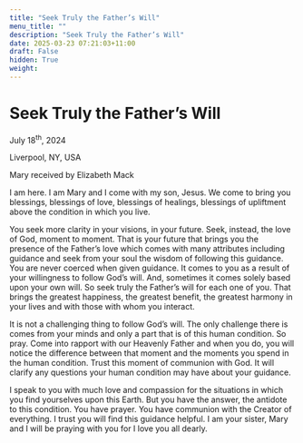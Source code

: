 ```yaml
---
title: "Seek Truly the Father’s Will"
menu_title: ""
description: "Seek Truly the Father’s Will"
date: 2025-03-23 07:21:03+11:00
draft: False
hidden: True
weight:
---
```

# Seek Truly the Father’s Will

July 18<sup>th</sup>, 2024

Liverpool, NY, USA

Mary received by Elizabeth Mack

I am here. I am Mary and I come with my son, Jesus. We come to bring you blessings, blessings of love, blessings of healings, blessings of upliftment above the condition in which you live.

You seek more clarity in your visions, in your future. Seek, instead, the love of God, moment to moment. That is your future that brings you the presence of the Father’s love which comes with many attributes including guidance and seek from your soul the wisdom of following this guidance. You are never coerced when given guidance. It comes to you as a result of your willingness to follow God’s will. And, sometimes it comes solely based upon your own will. So seek truly the Father’s will for each one of you. That brings the greatest happiness, the greatest benefit, the greatest harmony in your lives and with those with whom you interact.

It is not a challenging thing to follow God’s will. The only challenge there is comes from your minds and only a part that is of this human condition. So pray. Come into rapport with our Heavenly Father and when you do, you will notice the difference between that moment and the moments you spend in the human condition. Trust this moment of communion with God. It will clarify any questions your human condition may have about your guidance.

I speak to you with much love and compassion for the situations in which you find yourselves upon this Earth. But you have the answer, the antidote to this condition. You have prayer. You have communion with the Creator of everything. I trust you will find this guidance helpful. I am your sister, Mary and I will be praying with you for I love you all dearly.
